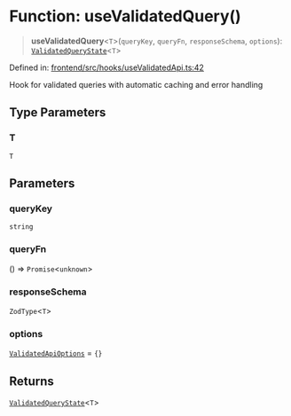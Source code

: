 # Function: useValidatedQuery()

> **useValidatedQuery**\<`T`\>(`queryKey`, `queryFn`, `responseSchema`, `options`): [`ValidatedQueryState`](../interfaces/ValidatedQueryState.md)\<`T`\>

Defined in: [frontend/src/hooks/useValidatedApi.ts:42](https://github.com/lsendel/sass/blob/ca8b2b87627589617e0de57047e1f50d53e78078/frontend/src/hooks/useValidatedApi.ts#L42)

Hook for validated queries with automatic caching and error handling

## Type Parameters

### T

`T`

## Parameters

### queryKey

`string`

### queryFn

() => `Promise`\<`unknown`\>

### responseSchema

`ZodType`\<`T`\>

### options

[`ValidatedApiOptions`](../interfaces/ValidatedApiOptions.md) = `{}`

## Returns

[`ValidatedQueryState`](../interfaces/ValidatedQueryState.md)\<`T`\>
